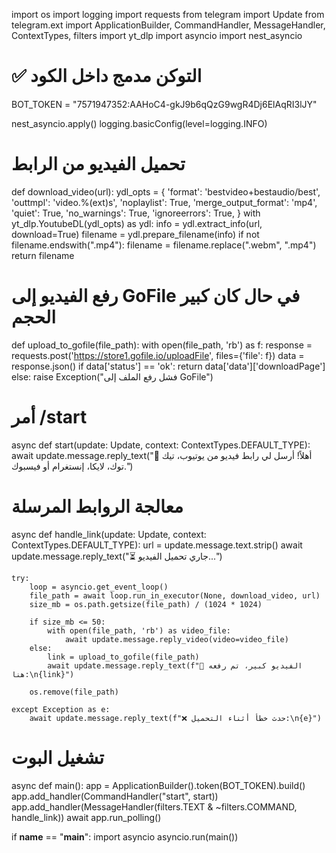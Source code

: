 import os
import logging
import requests
from telegram import Update
from telegram.ext import ApplicationBuilder, CommandHandler, MessageHandler, ContextTypes, filters
import yt_dlp
import asyncio
import nest_asyncio

# ✅ التوكن مدمج داخل الكود
BOT_TOKEN = "7571947352:AAHoC4-gkJ9b6qQzG9wgR4Dj6ElAqRI3lJY"

nest_asyncio.apply()
logging.basicConfig(level=logging.INFO)

# تحميل الفيديو من الرابط
def download_video(url):
    ydl_opts = {
        'format': 'bestvideo+bestaudio/best',
        'outtmpl': 'video.%(ext)s',
        'noplaylist': True,
        'merge_output_format': 'mp4',
        'quiet': True,
        'no_warnings': True,
        'ignoreerrors': True,
    }
    with yt_dlp.YoutubeDL(ydl_opts) as ydl:
        info = ydl.extract_info(url, download=True)
        filename = ydl.prepare_filename(info)
        if not filename.endswith(".mp4"):
            filename = filename.replace(".webm", ".mp4")
        return filename

# رفع الفيديو إلى GoFile في حال كان كبير الحجم
def upload_to_gofile(file_path):
    with open(file_path, 'rb') as f:
        response = requests.post('https://store1.gofile.io/uploadFile', files={'file': f})
        data = response.json()
        if data['status'] == 'ok':
            return data['data']['downloadPage']
        else:
            raise Exception("فشل رفع الملف إلى GoFile")

# أمر /start
async def start(update: Update, context: ContextTypes.DEFAULT_TYPE):
    await update.message.reply_text("👋 أهلاً! أرسل لي رابط فيديو من يوتيوب، تيك توك، لايكا، إنستغرام أو فيسبوك.")

# معالجة الروابط المرسلة
async def handle_link(update: Update, context: ContextTypes.DEFAULT_TYPE):
    url = update.message.text.strip()
    await update.message.reply_text("⏳ جاري تحميل الفيديو...")

    try:
        loop = asyncio.get_event_loop()
        file_path = await loop.run_in_executor(None, download_video, url)
        size_mb = os.path.getsize(file_path) / (1024 * 1024)

        if size_mb <= 50:
            with open(file_path, 'rb') as video_file:
                await update.message.reply_video(video=video_file)
        else:
            link = upload_to_gofile(file_path)
            await update.message.reply_text(f"📎 الفيديو كبير، تم رفعه هنا:\n{link}")

        os.remove(file_path)

    except Exception as e:
        await update.message.reply_text(f"❌ حدث خطأ أثناء التحميل:\n{e}")

# تشغيل البوت
async def main():
    app = ApplicationBuilder().token(BOT_TOKEN).build()
    app.add_handler(CommandHandler("start", start))
    app.add_handler(MessageHandler(filters.TEXT & ~filters.COMMAND, handle_link))
    await app.run_polling()

if __name__ == "__main__":
    import asyncio
    asyncio.run(main())
